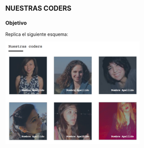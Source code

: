 ## NUESTRAS CODERS

### Objetivo
Replica el siguiente esquema:

![recursos](assets/images/img-nuestras-coders.png)
